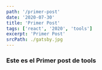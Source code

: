 ```yaml
---
path: '/primer-post'
date: '2020-07-30'
title: 'Primer Post'
tags: ['react', '2020', 'tools']
excerpt: 'Primer Post'
srcPath: ./gatsby.jpg
---
```

### Este es el Primer post de tools